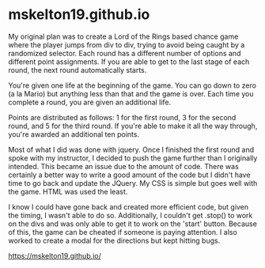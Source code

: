# mskelton19.github.io

My original plan was to create a Lord of the Rings based chance game where the player jumps from div to div,
trying to avoid being caught by a randomized selector. Each round has a different number of options and different point 
assignments. If you are able to get to the last stage of each round, the next round automatically starts.

You're given one life at the beginning of the game. You can go down to zero (a la Mario) but anything less than that and the 
game is over. Each time you complete a round, you are given an additional life.

Points are distributed as follows: 1 for the first round, 3 for the second round, and 5 for the third round. If you're able to 
make it all the way through, you're awarded an additional ten points.


Most of what I did was done with jquery. Once I finished the first round and spoke with my instructor, I decided to push the game
further than I originally intended. This became an issue due to the amount of code. There was certainly a better way to write 
a good amount of the code but I didn't have time to go back and update the JQuery. My CSS is simple but goes well with the game.
HTML was used the least.

I know I could have gone back and created more efficient code, but given the timing, I wasn't able to do so. Additionally, I 
couldn't get .stop() to work on the divs and was only able to get it to work on the 'start' button. Because of this, the game 
can be cheated if someone is paying attention. I also worked to create a modal for the directions but kept hitting bugs.

https://mskelton19.github.io/

